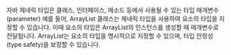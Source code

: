 자바 제네릭 타입은 클래스, 인터페이스, 메소드 등에서 사용될 수 있는 타입 매개변수(parameter)
예를 들어, ArrayList 클래스는 제네릭 타입을 사용하여 요소의 타입을 지정할 수 있습니다. 이때 요소의 타입은 ArrayList의 인스턴스를 생성할 때 매개변수로 전달됩니다.
ArrayList는 요소의 타입을 명시적으로 지정할 수 있으며, 타입 안정성(type safety)을 보장할 수 있습니다.


